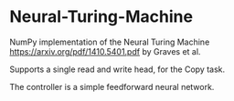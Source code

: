 # Neural-Turing-Machine
NumPy implementation of the Neural Turing Machine https://arxiv.org/pdf/1410.5401.pdf by Graves et al. 

Supports a single read and write head, for the Copy task. 

The controller is a simple feedforward neural network. 
